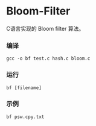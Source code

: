 Bloom-Filter
============

C语言实现的 Bloom filter 算法。


### 编译
`gcc -o bf test.c hash.c bloom.c`

### 运行
`bf [filename]`

### 示例
`bf psw.cpy.txt`
